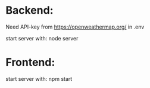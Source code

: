 # Backend:

Need API-key from https://openweathermap.org/ in .env

start server with: node server

# Frontend: 

start server with: npm start
